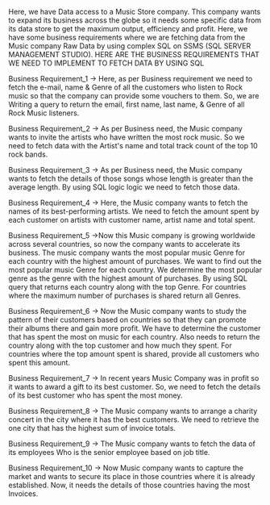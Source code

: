 Here, we have Data access to a Music Store company. This company wants to expand its business across the globe so it needs some specific data from its data store to get
the maximum output, efficiency and profit.
Here, we have some business requirements where we are fetching data from the Music company Raw Data by using complex SQL on SSMS (SQL SERVER MANAGEMENT STUDIO).
HERE ARE THE BUSINESS REQUIREMENTS THAT WE NEED TO IMPLEMENT TO FETCH DATA BY USING SQL

Business Requirement_1 -> Here, as per Business requirement we need to fetch the e-mail, name & Genre of all the customers who listen to Rock music so that the company can provide some vouchers to them.
So, we are Writing a query to return the email, first name, last name, & Genre of all Rock Music listeners. 


Business Requirement_2 -> As per Business need, the Music company wants to invite the artists who have written the most rock music.
So we need to fetch data with the Artist's name and total track count of the top 10 rock bands.

Business Requirement_3 -> As per Business need, the Music company wants to fetch the details of those songs whose length is greater than the average length.
By using SQL logic logic we need to fetch those data.

Business Requirement_4 -> Here, the Music company wants to fetch the names of its best-performing artists. We need to fetch the amount spent by each customer on 
artists with customer name, artist name and total spent.

Business Requirement_5 ->Now this Music company is growing worldwide across several countries, so now the company wants to accelerate its business.
The music company wants the most popular music Genre for each country with the highest amount of purchases. We want to find out the most popular music Genre for each country.
We determine the most popular genre as the genre with the highest amount of purchases. By using SQL query that returns each country along with the top Genre. For countries where 
the maximum number of purchases is shared return all Genres.

Business Requirement_6 -> Now the Music company wants to study the pattern of their customers based on countries so that they can promote their albums there and gain more profit.
We have to determine the customer that has spent the most on music for each country. Also needs to return the country along with the top customer and how much they spent. 
For countries where the top amount spent is shared, provide all customers who spent this amount. 

Business Requirement_7 -> In recent years Music Company was in profit so it wants to award a gift to its best customer.
So, we need to fetch the details of its best customer who has spent the most money.

Business Requirement_8 -> The Music company wants to arrange a charity concert in the city where it has the best customers.
We need to retrieve the one city that has the highest sum of invoice totals.

Business Requirement_9 -> The Music company wants to fetch the data of its employees Who is the senior employee based on job title.

Business Requirement_10 -> Now Music company wants to capture the market and wants to secure its place in those countries where it is already established.
Now, it needs the details of those countries having the most Invoices.
